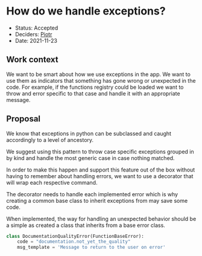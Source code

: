 # How do we handle exceptions?

* Status: Accepted
* Deciders: [Piotr] <!-- optional -->
* Date: 2021-11-23

## Work context

We want to be smart about how we use exceptions in the app. We want to use them as indicators that something has gone wrong or unexpected in the code. For example, if the functions registry could be loaded we want to throw and error specific to that case and handle it with an appropriate message.

## Proposal

We know that exceptions in python can be subclassed and caught accordingly to a level of ancestory.

We suggest using this pattern to throw case specific exceptions grouped in by kind and handle the most generic case in case nothing matched.

In order to make this happen and support this feature out of the box without having to remember about handling errors, we want to use a decorator that will wrap each respective command.

The decorator needs to handle each implemented error which is why creating a common base class to inherit exceptions from may save some code.

When implemented, the way for handling an unexpected behavior should be a simple as created a class that inherits from a base error class.

```python
class DocumentationQualityError(FunctionBaseError):
    code = "documentation.not_yet_the_quality"
    msg_template = 'Message to return to the user on error'
```

<!-- Identifiers, in alphabetical order -->

[Piotr]: https://github.com/Katolus

